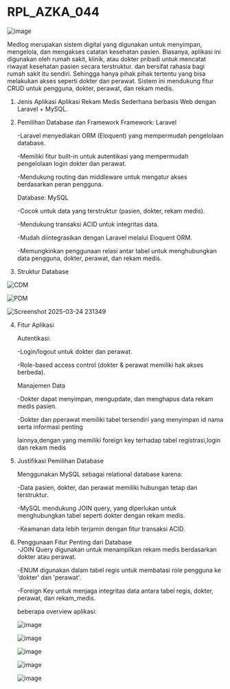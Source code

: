 # RPL_AZKA_044

![image](https://github.com/user-attachments/assets/3e88bef4-fde6-461d-9804-f8f6c95301d0)

Medlog merupakan sistem digital yang digunakan untuk menyimpan, mengelola, dan mengakses catatan kesehatan pasien. Biasanya, 
aplikasi ini digunakan oleh rumah sakit, klinik, atau dokter pribadi untuk mencatat riwayat kesehatan pasien secara terstruktur.
dan bersifat rahasia bagi rumah sakit itu sendiri. Sehingga hanya pihak pihak tertentu yang bisa melakukan akses seperti dokter dan perawat. 
Sistem ini mendukung fitur CRUD untuk pengguna, dokter, perawat, dan rekam medis.

1. Jenis Aplikasi
      Aplikasi Rekam Medis Sederhana berbasis Web dengan Laravel + MySQL.

2. Pemilihan Database dan Framework
      Framework: Laravel
      
      -Laravel menyediakan ORM (Eloquent) yang mempermudah pengelolaan database.
      
      -Memiliki fitur built-in untuk autentikasi yang mempermudah pengelolaan login dokter dan perawat.
      
      -Mendukung routing dan middleware untuk mengatur akses berdasarkan peran pengguna.
      
      Database: MySQL
      
      -Cocok untuk data yang terstruktur (pasien, dokter, rekam medis).
      
      -Mendukung transaksi ACID untuk integritas data.
      
      -Mudah diintegrasikan dengan Laravel melalui Eloquent ORM.
      
      -Memungkinkan penggunaan relasi antar tabel untuk menghubungkan data pengguna, dokter, perawat, dan rekam medis.


3. Struktur Database
   
  ![CDM](https://github.com/user-attachments/assets/b9ba26b6-bcc1-46db-b075-f5ac0b7c402a)  
  
  
  ![PDM](https://github.com/user-attachments/assets/e35f8b13-cda3-45e2-ae00-4860da744679)
  
  
  ![Screenshot 2025-03-24 231349](https://github.com/user-attachments/assets/87a40a2c-526f-4014-9cb5-4d3881324a2c)
  

4. Fitur Aplikasi

   Autentikasi:
   
    -Login/logout untuk dokter dan perawat.
   
    -Role-based access control (dokter & perawat memiliki hak akses berbeda).

   Manajemen Data
   
    -Dokter dapat menyimpan, mengupdate, dan menghapus data rekam medis pasien.

    -Dokter dan pperawat memiliki tabel tersendiri yang menyimpan id nama serta informasi penting
   
     lainnya,dengan yang memiliki foreign key terhadap tabel registrasi,login dan rekam medis


6. Justifikasi Pemilihan Database


      Menggunakan MySQL sebagai relational database karena:
      
      -Data pasien, dokter, dan perawat memiliki hubungan tetap dan terstruktur.
      
   
      -MySQL mendukung JOIN query, yang diperlukan untuk menghubungkan tabel seperti dokter dengan rekam medis.
   
      
      -Keamanan data lebih terjamin dengan fitur transaksi ACID.

8.  Penggunaan Fitur Penting dari Database  
      -JOIN Query digunakan untuk menampilkan rekam medis berdasarkan dokter atau perawat.
    
      -ENUM digunakan dalam tabel regis untuk membatasi role pengguna ke 'dokter' dan 'perawat'.
    
      -Foreign Key untuk menjaga integritas data antara tabel regis, dokter, perawat, dan rekam_medis.

    beberapa overview aplikasi:


    ![image](https://github.com/user-attachments/assets/3e88bef4-fde6-461d-9804-f8f6c95301d0)

    ![image](https://github.com/user-attachments/assets/8e9adcc8-762e-4d27-a1ad-1e5117b0ac8f)

    ![image](https://github.com/user-attachments/assets/ce4f84e4-41f4-4372-b250-c0e86fa52100)

    ![image](https://github.com/user-attachments/assets/d5a07bbc-222f-4496-ba9a-21252f328edf)

    ![image](https://github.com/user-attachments/assets/58771026-35aa-4873-8997-d19b738bc160)



   
 
